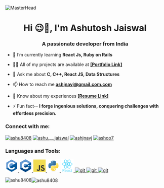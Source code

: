 ![MasterHead](https://repository-images.githubusercontent.com/588181932/e36ec678-7984-4cdd-8e4c-a3932772ff8e)

<h1 align="center">Hi 😉👋, I'm Ashutosh Jaiswal</h1>
<h3 align="center">A passionate developer from India</h3>

<!--- 🔭 I’m currently working on (p1 link)-->

- 🌱 I’m currently learning **React Js, Ruby on Rails**

- 👨‍💻 All of my projects are available at **<a href="https://my-portfolio-bay-pi-53.vercel.app/" target="_blank">[Portfolio Link]</a>**

- 💬 Ask me about **C, C++, React JS, Data Structures**

- 📫 How to reach me **[ashjnavj@gmail.com.com](mailto:ashjnavj@gmail.com)**

- 📄 Know about my experiences **<a href="https://drive.google.com/drive/folders/17QisbI-Ulo41pBm_tmFGbHcxfXGYDcIA?usp=drive_link" target="_blank">[Resume Link]</a>**

- ⚡ Fun fact-- **I forge ingenious solutions, conquering challenges with effortless precision.**

<h3 align="left">Connect with me:</h3>
<p align="left">
<a href="https://linkedin.com/in/ashu8408" target="blank"><img align="center" src="https://raw.githubusercontent.com/rahuldkjain/github-profile-readme-generator/master/src/images/icons/Social/linked-in-alt.svg" alt="ashu8408" height="30" width="40" /></a>
<a href="https://instagram.com/ashu.__.jaiswal" target="blank"><img align="center" src="https://raw.githubusercontent.com/rahuldkjain/github-profile-readme-generator/master/src/images/icons/Social/instagram.svg" alt="ashu.__.jaiswal" height="30" width="40" /></a>
<a href="https://www.hackerrank.com/ashjnavj" target="blank"><img align="center" src="https://raw.githubusercontent.com/rahuldkjain/github-profile-readme-generator/master/src/images/icons/Social/hackerrank.svg" alt="ashjnavj" height="30" width="40" /></a>
<a href="https://www.leetcode.com/ashoo7" target="blank"><img align="center" src="https://raw.githubusercontent.com/rahuldkjain/github-profile-readme-generator/master/src/images/icons/Social/leet-code.svg" alt="ashoo7" height="30" width="40" /></a>
</p>

<h3 align="left">Languages and Tools:</h3>
<p align="left"> 
  <a href="https://www.cprogramming.com/" target="_blank" rel="noreferrer"> <img src="https://raw.githubusercontent.com/devicons/devicon/master/icons/c/c-original.svg" alt="c" width="40" height="40"/> </a> 
  <a href="https://www.w3schools.com/cpp/" target="_blank" rel="noreferrer"> <img src="https://raw.githubusercontent.com/devicons/devicon/master/icons/cplusplus/cplusplus-original.svg" alt="cplusplus" width="40" height="40"/> </a>
  <a href="https://developer.mozilla.org/en-US/docs/Web/JavaScript" target="_blank" rel="noreferrer"> <img src="https://raw.githubusercontent.com/devicons/devicon/master/icons/javascript/javascript-original.svg" alt="javascript" width="40" height="40"/> </a> 
  <a href="https://www.python.org" target="_blank" rel="noreferrer"> <img src="https://raw.githubusercontent.com/devicons/devicon/master/icons/python/python-original.svg" alt="python" width="40" height="40"/> </a>
  <a href="https://reactjs.org/" target="_blank" rel="noreferrer"> <img src="https://raw.githubusercontent.com/devicons/devicon/master/icons/react/react-original-wordmark.svg" alt="react" width="40" height="40"/> </a> 
<a href="https://git-scm.com/" target="_blank" rel="noreferrer"> <img src="https://github.com/rahuldkjain/github-profile-readme-generator/blob/master/src/images/icons/Other/git.svg" alt="git" width="40" height="40"/> </a>
<a href="https://www.ruby-lang.org/en/" target="_blank" rel="noreferrer"> <img src="https://github.com/rahuldkjain/github-profile-readme-generator/blob/master/src/images/icons/ProgrammingLanguages/ruby.svg" alt="git" width="40" height="40"/> </a>
<a href="https://rubyonrails.org/" target="_blank" rel="noreferrer"> <img src="https://github.com/rahuldkjain/github-profile-readme-generator/blob/master/src/images/icons/Framework/rails.svg" alt="git" width="40" height="40"/> </a>
</p>

<p><img align="left" src="https://github-readme-stats.vercel.app/api/top-langs?username=ashu8408&show_icons=true&locale=en&layout=compact" alt="ashu8408" /></p>


<!--<p>&nbsp;<img align="center" src="https://github-readme-stats.vercel.app/api?username=ashu8408&show_icons=true&locale=en" alt="ashu8408" /></p>-->

<p><img align="center" src="https://github-readme-streak-stats.herokuapp.com/?user=ashu8408&" alt="ashu8408" /></p>

<!--![](https://komarev.com/ghpvc/?username=Ashu8408&style=flat-square)-->
<p></p>
